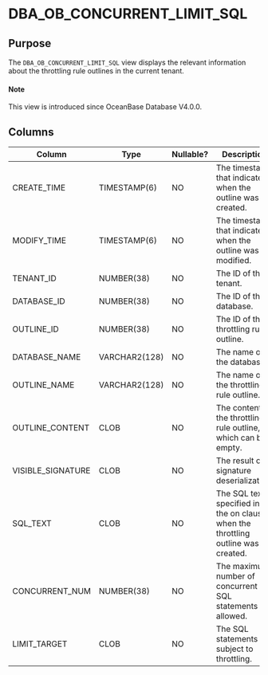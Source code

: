 # DBA_OB_CONCURRENT_LIMIT_SQL

## Purpose

The `DBA_OB_CONCURRENT_LIMIT_SQL` view displays the relevant information about the throttling rule outlines in the current tenant.

<main id="notice" type='explain'>
  <h4>Note</h4>
  <p>This view is introduced since OceanBase Database V4.0.0. </p>
</main>

## Columns

| Column | Type | Nullable? | Description |
| --- | --- | --- | --- |
| CREATE_TIME | TIMESTAMP(6) | NO | The timestamp that indicates when the outline was created. |
| MODIFY_TIME | TIMESTAMP(6) | NO | The timestamp that indicates when the outline was modified. |
| TENANT_ID | NUMBER(38) | NO | The ID of the tenant. |
| DATABASE_ID | NUMBER(38) | NO | The ID of the database. |
| OUTLINE_ID | NUMBER(38) | NO | The ID of the throttling rule outline. |
| DATABASE_NAME | VARCHAR2(128) | NO | The name of the database. |
| OUTLINE_NAME | VARCHAR2(128) | NO | The name of the throttling rule outline. |
| OUTLINE_CONTENT | CLOB | NO | The content of the throttling rule outline, which can be empty. |
| VISIBLE_SIGNATURE | CLOB | NO | The result of signature deserialization. |
| SQL_TEXT | CLOB | NO | The SQL text specified in the on clause when the throttling outline was created. |
| CONCURRENT_NUM | NUMBER(38) | NO | The maximum number of concurrent SQL statements allowed. |
| LIMIT_TARGET | CLOB | NO | The SQL statements subject to throttling. |
